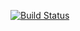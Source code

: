 <!-- Protected -->
[![Build Status](http://localhost:8089/job/FinancialDiary/badge/icon)](http://localhost:8089/job/FinancialDiary/)
